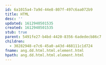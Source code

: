 ```yaml
---
id: 6a1015a4-7a9d-44e8-807f-497c6aa072b9
title: HTML
desc: ''
updated: 1612940501535
created: 1612940501535
stub: true
parent: 5491fe27-b4bd-4420-8356-6adedecb86c7
children:
  - 30282948-e7c6-45a0-a43d-468111c1d724
fname: ang.dd.html.html.element.html
hpath: ang.dd.html.html.element.html
---
```



